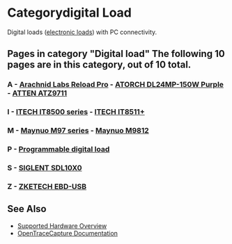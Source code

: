 # Categorydigital Load

Digital loads ([electronic loads](https://en.wikipedia.org/wiki/Electronic_load#Power_supplies)) with PC connectivity. 
## Pages in category "Digital load" The following 10 pages are in this category, out of 10 total. 
### A \- [Arachnid Labs Reload Pro](Arachnid_Labs_Reload_Pro.html "Arachnid Labs Reload Pro") \- [ATORCH DL24MP-150W Purple](ATORCH_DL24MP-150W_Purple.html "ATORCH DL24MP-150W Purple") \- [ATTEN ATZ9711](ATTEN_ATZ9711.html "ATTEN ATZ9711") 
### I \- [ITECH IT8500 series](ITECH_IT8500_series.html "ITECH IT8500 series") \- [ITECH IT8511+](ITECH_IT8511+.html "ITECH IT8511+") 
### M \- [Maynuo M97 series](Maynuo_M97_series.html "Maynuo M97 series") \- [Maynuo M9812](Maynuo_M9812.html "Maynuo M9812") 
### P \- [Programmable digital load](Programmable_digital_load.html "Programmable digital load") 
### S \- [SIGLENT SDL10X0](SIGLENT_SDL10X0.html "SIGLENT SDL10X0") 
### Z \- [ZKETECH EBD-USB](ZKETECH_EBD-USB.html "ZKETECH EBD-USB")

## See Also
- [Supported Hardware Overview](../supported-hardware.md)
- [OpenTraceCapture Documentation](../../opentracecapture/overview.md)
